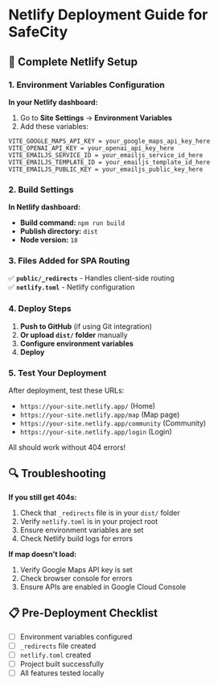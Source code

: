 # Netlify Deployment Guide for SafeCity

## 🚀 Complete Netlify Setup

### 1. Environment Variables Configuration

**In your Netlify dashboard:**

1. Go to **Site Settings** → **Environment Variables**
2. Add these variables:

```
VITE_GOOGLE_MAPS_API_KEY = your_google_maps_api_key_here
VITE_OPENAI_API_KEY = your_openai_api_key_here
VITE_EMAILJS_SERVICE_ID = your_emailjs_service_id_here
VITE_EMAILJS_TEMPLATE_ID = your_emailjs_template_id_here
VITE_EMAILJS_PUBLIC_KEY = your_emailjs_public_key_here
```

### 2. Build Settings

**In Netlify dashboard:**
- **Build command:** `npm run build`
- **Publish directory:** `dist`
- **Node version:** `18`

### 3. Files Added for SPA Routing

✅ **`public/_redirects`** - Handles client-side routing  
✅ **`netlify.toml`** - Netlify configuration  

### 4. Deploy Steps

1. **Push to GitHub** (if using Git integration)
2. **Or upload `dist/` folder** manually
3. **Configure environment variables**
4. **Deploy**

### 5. Test Your Deployment

After deployment, test these URLs:
- `https://your-site.netlify.app/` (Home)
- `https://your-site.netlify.app/map` (Map page)
- `https://your-site.netlify.app/community` (Community)
- `https://your-site.netlify.app/login` (Login)

All should work without 404 errors!

## 🔍 Troubleshooting

**If you still get 404s:**
1. Check that `_redirects` file is in your `dist/` folder
2. Verify `netlify.toml` is in your project root
3. Ensure environment variables are set
4. Check Netlify build logs for errors

**If map doesn't load:**
1. Verify Google Maps API key is set
2. Check browser console for errors
3. Ensure APIs are enabled in Google Cloud Console

## 📋 Pre-Deployment Checklist

- [ ] Environment variables configured
- [ ] `_redirects` file created
- [ ] `netlify.toml` created
- [ ] Project built successfully
- [ ] All features tested locally
